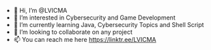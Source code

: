 - 👋 Hi, I’m @LVICMA
- 👀 I’m interested in Cybersecurity and Game Development
- 🌱 I’m currently learning Java, Cybersecurity Topics and Shell Script
- 🤝 I’m looking to collaborate on any project
- 📫 You can reach me here https://linktr.ee/LVICMA

<!---
LVICMA/LVICMA is a ✨ special ✨ repository because its `README.md` (this file) appears on your GitHub profile.
You can click the Preview link to take a look at your changes.
--->
